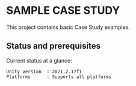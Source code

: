 # SAMPLE CASE STUDY

This project contains basic Case Study examples.

## Status and prerequisites
Current status at a glance:
```
Unity version  : 2021.2.17f1
Platforms      : Supports all platforms
```
